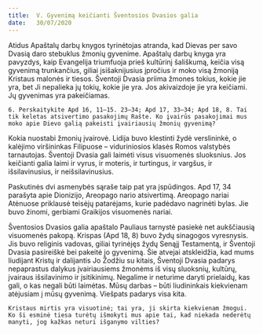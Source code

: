 ```yaml
---
title:  V. Gyvenimą keičianti Šventosios Dvasios galia
date:   30/07/2020
---
```


Atidus Apaštalų darbų knygos tyrinėtojas atranda, kad Dievas per savo Dvasią daro stebuklus žmonių gyvenime. Apaštalų darbų knyga yra pavyzdys, kaip Evangelija triumfuoja prieš kultūrinį šališkumą, keičia visą gyvenimą trunkančius, giliai įsišaknijusius įpročius ir moko visą žmoniją Kristaus malonės ir tiesos. Šventoji Dvasia priima žmones tokius, kokie jie yra, bet Ji nepalieka jų tokių, kokie jie yra. Jos akivaizdoje jie yra keičiami. Jų gyvenimas yra pakeičiamas.

`6. Perskaitykite Apd 16, 11–15. 23–34; Apd 17, 33–34; Apd 18, 8. Tai tik keletas atsivertimo pasakojimų Rašte. Ko įvairūs pasakojimai mus moko apie Dievo galią pakeisti įvairiausių žmonių gyvenimą?`
														
Kokia nuostabi žmonių įvairovė. Lidija buvo klestinti žydė verslininkė, o kalėjimo viršininkas Filipuose – viduriniosios klasės Romos valstybės tarnautojas. Šventoji Dvasia gali laimėti visus visuomenės sluoksnius. Jos keičianti galia laimi ir vyrus, ir moteris, ir turtingus, ir vargšus, ir išsilavinusius, ir neišsilavinusius.

Paskutinės dvi asmenybės sąraše taip pat yra įspūdingos. Apd 17, 34 parašyta apie Dionizijo, Areopago nario atsivertimą. Areopago nariai Atėnuose priklausė teisėjų patarėjams, kurie padėdavo nagrinėti bylas. Jie buvo žinomi, gerbiami Graikijos visuomenės nariai.

Šventosios Dvasios galia apaštalo Pauliaus tarnystė pasiekė net aukščiausią visuomenės pakopą. Krispas (Apd 18, 8) buvo žydų sinagogos vyresnysis. Jis buvo religinis vadovas, giliai tyrinėjęs žydų Senąjį Testamentą, ir Šventoji Dvasia pasireiškė bei pakeitė jo gyvenimą. Šie atvejai atskleidžia, kad mums liudijant Kristų ir dalijantis Jo Žodžiu su kitais, Šventoji Dvasia padarys nepaprastus dalykus įvairiausiems žmonėms iš visų sluoksnių, kultūrų, įvairaus išsilavinimo ir įsitikinimų. Negalime ir neturime daryti prielaidų, kas gali, o kas negali būti laimėtas. Mūsų darbas – būti liudininkais kiekvienam atėjusiam į mūsų gyvenimą. Viešpats padarys visa kita.

`Kristaus mirtis yra visuotinė; tai yra, ji skirta kiekvienam žmogui. Ko ši esminė tiesa turėtų išmokyti mus apie tai, kad niekada nederėtų manyti, jog kažkas neturi išganymo vilties?`

